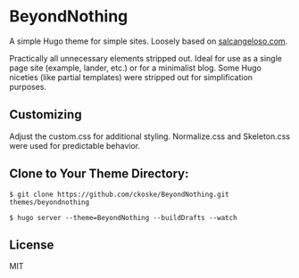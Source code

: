 # BeyondNothing

A simple Hugo theme for simple sites. Loosely based on [salcangeloso.com](https://salcangeloso.com).

Practically all unnecessary elements stripped out. Ideal for use as a single page site (example, lander, etc.) or for a minimalist blog. Some Hugo niceties (like partial templates) were stripped out for simplification purposes.

## Customizing

Adjust the custom.css for additional styling. Normalize.css and Skeleton.css were used for predictable behavior.

## Clone to Your Theme Directory:

	$ git clone https://github.com/ckoske/BeyondNothing.git themes/beyondnothing
    
	$ hugo server --theme=BeyondNothing --buildDrafts --watch
    
## License

MIT
